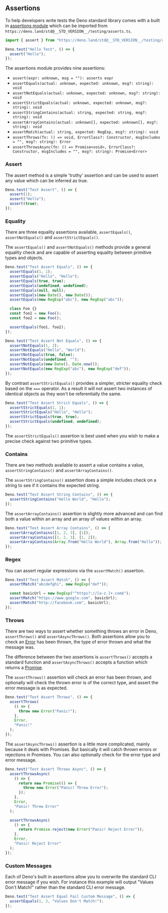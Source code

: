 ## Assertions

To help developers write tests the Deno standard library comes with a built in
[assertions module](https://deno.land/std@__STD_VERSION__/testing/asserts.ts) which can be
imported from `https://deno.land/std@__STD_VERSION__/testing/asserts.ts`.

```js
import { assert } from "https://deno.land/std@__STD_VERSION__/testing/asserts.ts";

Deno.test("Hello Test", () => {
  assert("Hello");
});
```

The assertions module provides nine assertions:

- `assert(expr: unknown, msg = ""): asserts expr`
- `assertEquals(actual: unknown, expected: unknown, msg?: string): void`
- `assertNotEquals(actual: unknown, expected: unknown, msg?: string): void`
- `assertStrictEquals(actual: unknown, expected: unknown, msg?: string): void`
- `assertStringContains(actual: string, expected: string, msg?: string): void`
- `assertArrayContains(actual: unknown[], expected: unknown[], msg?: string): void`
- `assertMatch(actual: string, expected: RegExp, msg?: string): void`
- `assertThrows(fn: () => void, ErrorClass?: Constructor, msgIncludes = "", msg?: string): Error`
- `assertThrowsAsync(fn: () => Promise<void>, ErrorClass?: Constructor, msgIncludes = "", msg?: string): Promise<Error>`

### Assert

The assert method is a simple 'truthy' assertion and can be used to assert any
value which can be inferred as true.

```js
Deno.test("Test Assert", () => {
  assert(1);
  assert("Hello");
  assert(true);
});
```

### Equality

There are three equality assertions available, `assertEquals()`,
`assertNotEquals()` and `assertStrictEquals()`.

The `assertEquals()` and `assertNotEquals()` methods provide a general equality
check and are capable of asserting equality between primitive types and objects.

```js
Deno.test("Test Assert Equals", () => {
  assertEquals(1, 1);
  assertEquals("Hello", "Hello");
  assertEquals(true, true);
  assertEquals(undefined, undefined);
  assertEquals(null, null);
  assertEquals(new Date(), new Date());
  assertEquals(new RegExp("abc"), new RegExp("abc"));

  class Foo {}
  const foo1 = new Foo();
  const foo2 = new Foo();

  assertEquals(foo1, foo2);
});

Deno.test("Test Assert Not Equals", () => {
  assertNotEquals(1, 2);
  assertNotEquals("Hello", "World");
  assertNotEquals(true, false);
  assertNotEquals(undefined, "");
  assertNotEquals(new Date(), Date.now());
  assertNotEquals(new RegExp("abc"), new RegExp("def"));
});
```

By contrast `assertStrictEquals()` provides a simpler, stricter equality check
based on the `===` operator. As a result it will not assert two instances of
identical objects as they won't be referentially the same.

```js
Deno.test("Test Assert Strict Equals", () => {
  assertStrictEquals(1, 1);
  assertStrictEquals("Hello", "Hello");
  assertStrictEquals(true, true);
  assertStrictEquals(undefined, undefined);
});
```

The `assertStrictEquals()` assertion is best used when you wish to make a
precise check against two primitive types.

### Contains

There are two methods available to assert a value contains a value,
`assertStringContains()` and `assertArrayContains()`.

The `assertStringContains()` assertion does a simple includes check on a string
to see if it contains the expected string.

```js
Deno.test("Test Assert String Contains", () => {
  assertStringContains("Hello World", "Hello");
});
```

The `assertArrayContains()` assertion is slightly more advanced and can find
both a value within an array and an array of values within an array.

```js
Deno.test("Test Assert Array Contains", () => {
  assertArrayContains([1, 2, 3], [1]);
  assertArrayContains([1, 2, 3], [1, 2]);
  assertArrayContains(Array.from("Hello World"), Array.from("Hello"));
});
```

### Regex

You can assert regular expressions via the `assertMatch()` assertion.

```js
Deno.test("Test Assert Match", () => {
  assertMatch("abcdefghi", new RegExp("def"));

  const basicUrl = new RegExp("^https?://[a-z.]+.com$");
  assertMatch("https://www.google.com", basicUrl);
  assertMatch("http://facebook.com", basicUrl);
});
```

### Throws

There are two ways to assert whether something throws an error in Deno,
`assertThrows()` and `assertAsyncThrows()`. Both assertions allow you to check
an
[Error](https://developer.mozilla.org/en-US/docs/Web/JavaScript/Reference/Global_Objects/Error)
has been thrown, the type of error thrown and what the message was.

The difference between the two assertions is `assertThrows()` accepts a standard
function and `assertAsyncThrows()` accepts a function which returns a
[Promise](https://developer.mozilla.org/en-US/docs/Web/JavaScript/Reference/Global_Objects/Promise).

The `assertThrows()` assertion will check an error has been thrown, and
optionally will check the thrown error is of the correct type, and assert the
error message is as expected.

```js
Deno.test("Test Assert Throws", () => {
  assertThrows(
    () => {
      throw new Error("Panic!");
    },
    Error,
    "Panic!"
  );
});
```

The `assertAsyncThrows()` assertion is a little more complicated, mainly because
it deals with Promises. But basically it will catch thrown errors or rejections
in Promises. You can also optionally check for the error type and error message.

```js
Deno.test("Test Assert Throws Async", () => {
  assertThrowsAsync(
    () => {
      return new Promise(() => {
        throw new Error("Panic! Threw Error");
      });
    },
    Error,
    "Panic! Threw Error"
  );

  assertThrowsAsync(
    () => {
      return Promise.reject(new Error("Panic! Reject Error"));
    },
    Error,
    "Panic! Reject Error"
  );
});
```

### Custom Messages

Each of Deno's built in assertions allow you to overwrite the standard CLI error
message if you wish. For instance this example will output "Values Don't Match!"
rather than the standard CLI error message.

```js
Deno.test("Test Assert Equal Fail Custom Message", () => {
  assertEquals(1, 2, "Values Don't Match!");
});
```
